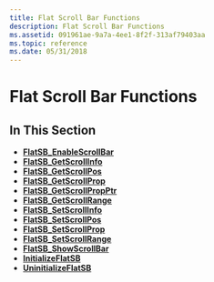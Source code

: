```yaml
---
title: Flat Scroll Bar Functions
description: Flat Scroll Bar Functions
ms.assetid: 091961ae-9a7a-4ee1-8f2f-313af79403aa
ms.topic: reference
ms.date: 05/31/2018
---
```


# Flat Scroll Bar Functions

## In This Section

-   [**FlatSB\_EnableScrollBar**](/windows/desktop/api/Commctrl/nf-commctrl-flatsb_enablescrollbar)
-   [**FlatSB\_GetScrollInfo**](/windows/desktop/api/Commctrl/nf-commctrl-flatsb_getscrollinfo)
-   [**FlatSB\_GetScrollPos**](/windows/desktop/api/Commctrl/nf-commctrl-flatsb_getscrollpos)
-   [**FlatSB\_GetScrollProp**](/windows/desktop/api/Commctrl/nf-commctrl-flatsb_getscrollprop)
-   [**FlatSB\_GetScrollPropPtr**](/windows/desktop/api/Commctrl/nf-commctrl-flatsb_getscrollpropptr)
-   [**FlatSB\_GetScrollRange**](/windows/desktop/api/Commctrl/nf-commctrl-flatsb_getscrollrange)
-   [**FlatSB\_SetScrollInfo**](/windows/desktop/api/Commctrl/nf-commctrl-flatsb_setscrollinfo)
-   [**FlatSB\_SetScrollPos**](/windows/desktop/api/Commctrl/nf-commctrl-flatsb_setscrollpos)
-   [**FlatSB\_SetScrollProp**](/windows/desktop/api/Commctrl/nf-commctrl-flatsb_setscrollprop)
-   [**FlatSB\_SetScrollRange**](/windows/desktop/api/Commctrl/nf-commctrl-flatsb_setscrollrange)
-   [**FlatSB\_ShowScrollBar**](/windows/desktop/api/Commctrl/nf-commctrl-flatsb_showscrollbar)
-   [**InitializeFlatSB**](/windows/desktop/api/Commctrl/nf-commctrl-initializeflatsb)
-   [**UninitializeFlatSB**](/windows/desktop/api/Commctrl/nf-commctrl-uninitializeflatsb)

 

 




